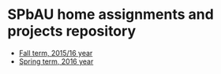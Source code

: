 # SPbAU home assignments and projects repository

* [Fall term, 2015/16 year](https://bitbucket.org/egorbunov/spbau/branch/fall_term_15-16)
* [Spring term, 2016 year](https://bitbucket.org/egorbunov/spbau/branch/spring_term_16)